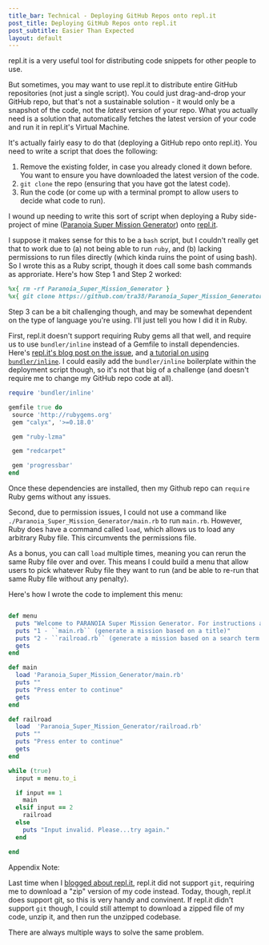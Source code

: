 ```yaml
---
title_bar: Technical - Deploying GitHub Repos onto repl.it
post_title: Deploying GitHub Repos onto repl.it
post_subtitle: Easier Than Expected
layout: default
---
```

repl.it is a very useful tool for distributing code snippets for other people to use.

But sometimes, you may want to use repl.it to distribute entire GitHub repositories (not just a single script). You could just drag-and-drop your GitHub repo, but that's not a sustainable solution - it would only be a snapshot of the code, not the *latest* version of your repo. What you actually  need is a solution that automatically fetches the latest version of your code and run it in repl.it's Virtual Machine.

It's actually fairly easy to do that (deploying a GitHub repo onto repl.it).  You need to write a script that does the following:

1. Remove the existing folder, in case you already cloned it down before. You want to ensure you have downloaded the latest version of the code.
2. ```git clone``` the repo (ensuring that you have got the latest code).
3. Run the code (or come up with a terminal prompt to allow users to decide what code to run).

I wound up needing to write this sort of script when deploying a Ruby side-project of mine ([Paranoia Super Mission Generator](https://github.com/tra38/Paranoia_Super_Mission_Generator)) onto [repl.it](ttps://repl.it/@tra38/PARANOIASuperMissionGenerator).

I suppose it makes sense for this to be a ```bash``` script, but I couldn't really get that to work due to (a) not being able to run ```ruby```, and (b) lacking permissions to run files directly (which kinda ruins the point of using bash). So I wrote this as a Ruby script, though it does call some bash commands as approriate. Here's how Step 1 and Step 2 worked:

```ruby
%x{ rm -rf Paranoia_Super_Mission_Generator }
%x{ git clone https://github.com/tra38/Paranoia_Super_Mission_Generator }
```

Step 3 can be a bit challenging though, and may be somewhat dependent on the type of language you're using. I'll just tell you how I did it in Ruby.

First, repl.it doesn't support requiring Ruby gems all that well, and require us to use ```bundler/inline``` instead of a Gemfile to install dependencies. Here's [repl.it's blog post on the issue](https://repl.it/site/blog/ruby_gems), and [a tutorial on using ```bundler/inline```](https://gist.github.com/chrisroos/0ddf618ac711abe0f465). I could easily add the ```bundler/inline``` boilerplate within the deployment script though, so it's not that big of a challenge (and doesn't require me to change my GitHub repo code at all).

```ruby
require 'bundler/inline'

gemfile true do
 source 'http://rubygems.org'
 gem "calyx", '>=0.18.0'

 gem "ruby-lzma"

 gem "redcarpet"

 gem 'progressbar'
end
```

Once these dependencies are installed, then my Github repo can ```require```  Ruby gems without any issues.

Second, due to permission issues, I could not use a command like ```./Paranoia_Super_Mission_Generator/main.rb``` to run ```main.rb```. However, Ruby does have a command called ```load```, which allows us to load any arbitrary Ruby file. This circumvents the permissions file.

As a bonus, you can call ```load``` multiple times, meaning you can rerun the same Ruby file over and over. This means I could build a menu that allow users to pick whatever Ruby file they want to run (and be able to re-run that same Ruby file without any penalty).

Here's how I wrote the code to implement this menu:

```ruby

def menu
  puts "Welcome to PARANOIA Super Mission Generator. For instructions and guidance, please visit https://github.com/tra38/Paranoia_Super_Mission_Generator"
  puts "1 - ``main.rb`` (generate a mission based on a title)"
  puts "2 - ``railroad.rb`` (generate a mission based on a search term you want)"
  gets
end

def main
  load 'Paranoia_Super_Mission_Generator/main.rb'
  puts ""
  puts "Press enter to continue"
  gets
end

def railroad
  load  'Paranoia_Super_Mission_Generator/railroad.rb'
  puts ""
  puts "Press enter to continue"
  gets
end

while (true)
  input = menu.to_i

  if input == 1
    main
  elsif input == 2
    railroad
  else
    puts "Input invalid. Please...try again."
  end

end
```

Appendix Note:

Last time when I [blogged about repl.it](https://tra38.github.io/blog/using-pip-on-repl-it.html), repl.it did not support ```git```, requiring me to download a "zip" version of my code instead. Today, though, repl.it does support git, so this is very handy and convinent. If repl.it didn't support ```git``` though, I could still attempt to download a zipped file of my code, unzip it, and then run the unzipped codebase.

There are always multiple ways to solve the same problem.